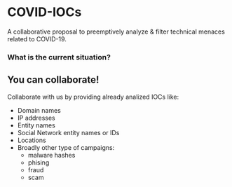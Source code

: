 # COVID-IOCs
A collaborative proposal to preemptively analyze &amp; filter technical menaces related to COVID-19.

### What is the current situation?


## You can collaborate!
Collaborate with us by providing already analized IOCs like:

- Domain names
- IP addresses
- Entity names
- Social Network entity names or IDs
- Locations
- Broadly other type of campaigns:
  - malware hashes
  - phising 
  - fraud
  - scam 
